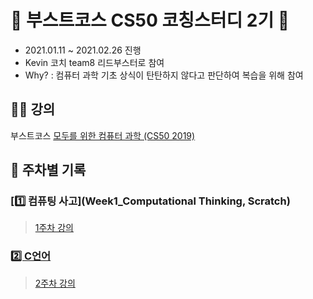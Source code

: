 # 🚀 부스트코스 CS50 코칭스터디 2기 🚀
* 2021.01.11 ~ 2021.02.26 진행
* Kevin 코치 team8 리드부스터로 참여
* Why? : 컴퓨터 과학 기초 상식이 탄탄하지 않다고 판단하여 복습을 위해 참여

## 👨‍🏫 강의
부스트코스 [모두를 위한 컴퓨터 과학 (CS50 2019)](https://www.boostcourse.org/cs112)

## 🌈 주차별 기록

### [1️⃣ 컴퓨팅 사고](Week1_Computational Thinking, Scratch)
> [1주차 강의](https://www.boostcourse.org/cs112/joinLectures/41485)

### [2️⃣ C언어](Week2_C)
> [2주차 강의](https://www.boostcourse.org/cs112/joinLectures/41486)
